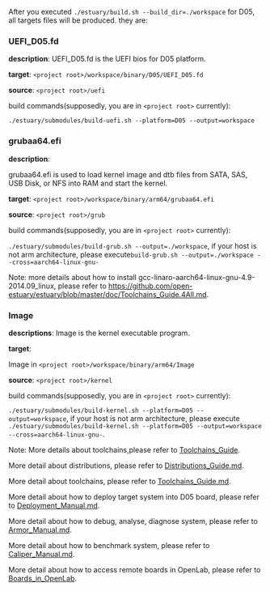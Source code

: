After you executed `./estuary/build.sh --build_dir=./workspace` for D05, all targets files will be produced. they are:

### UEFI_D05.fd

**description**: UEFI_D05.fd is the UEFI bios for D05 platform.

**target**: `<project root>/workspace/binary/D05/UEFI_D05.fd`

**source**: `<project root>/uefi`

build commands(supposedly, you are in `<project root>` currently):
```
./estuary/submodules/build-uefi.sh --platform=D05 --output=workspace
```

### grubaa64.efi

**description**:

grubaa64.efi is used to load kernel image and dtb files from SATA, SAS, USB Disk, or NFS into RAM and start the kernel.

**target**: `<project root>/workspace/binary/arm64/grubaa64.efi`

**source**: `<project root>/grub`

build commands(supposedly, you are in `<project root>` currently):

`./estuary/submodules/build-grub.sh --output=./workspace`, if your host is not arm architecture, please execute`build-grub.sh --output=./workspace --cross=aarch64-linux-gnu-`

Note: more details about how to install gcc-linaro-aarch64-linux-gnu-4.9-2014.09_linux, please refer to https://github.com/open-estuary/estuary/blob/master/doc/Toolchains_Guide.4All.md.

### Image

**descriptions**: Image is the kernel executable program.

**target**:

Image in `<project root>/workspace/binary/arm64/Image`

**source**: `<project root>/kernel`

build commands(supposedly, you are in `<project root>` currently):

`./estuary/submodules/build-kernel.sh --platform=D05 --output=workspace`, if your host is not arm architecture, please execute `./estuary/submodules/build-kernel.sh --platform=D05 --output=workspace --cross=aarch64-linux-gnu-`.

Note: 
More details about toolchains,please refer to [Toolchains_Guide](https://github.com/open-estuary/estuary/blob/master/doc/Toolchains_Guide.4All.md).

More detail about distributions, please refer to [Distributions_Guide.md](https://github.com/open-estuary/estuary/blob/master/doc/Distributions_Guide.4All.md).

More detail about toolchains, please refer to [Toolchains_Guide.md](https://github.com/open-estuary/estuary/blob/master/doc/Toolchains_Guide.4All.md).

More detail about how to deploy target system into D05 board, please refer to [Deployment_Manual.md](https://github.com/open-estuary/estuary/blob/estuary-d05-3.0b/doc/Deploy_Manual.4D05.md).

More detail about how to debug, analyse, diagnose system, please refer to [Armor_Manual.md](https://github.com/open-estuary/estuary/blob/master/doc/Armor_Manual.4All.md).

More detail about how to benchmark system, please refer to [Caliper_Manual.md](https://github.com/open-estuary/estuary/blob/master/doc/Caliper_Manual.4All.md).

More detail about how to access remote boards in OpenLab, please refer to [Boards_in_OpenLab](http://open-estuary.org/accessing-boards-in-open-lab/).
